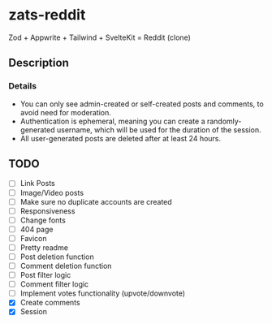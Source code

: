 # zats-reddit

Zod + Appwrite + Tailwind + SvelteKit = Reddit (clone)

## Description

### Details

- You can only see admin-created or self-created posts and comments, to avoid need for moderation.
- Authentication is ephemeral, meaning you can create a randomly-generated username, which will be used for the duration of the session.
- All user-generated posts are deleted after at least 24 hours.

## TODO

- [ ] Link Posts
- [ ] Image/Video posts
- [ ] Make sure no duplicate accounts are created
- [ ] Responsiveness
- [ ] Change fonts
- [ ] 404 page
- [ ] Favicon
- [ ] Pretty readme
- [ ] Post deletion function
- [ ] Comment deletion function
- [ ] Post filter logic
- [ ] Comment filter logic
- [ ] Implement votes functionality (upvote/downvote)
- [x] Create comments
- [x] Session
